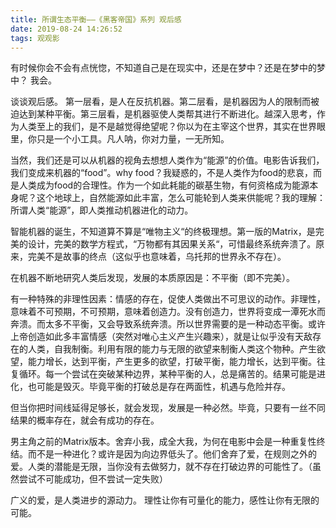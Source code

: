 ```yaml
---
title: 所谓生态平衡——《黑客帝国》系列 观后感
date: 2019-08-24 14:26:52
tags: 观观影
---
```


有时候你会不会有点恍惚，不知道自己是在现实中，还是在梦中？还是在梦中的梦中？
我会。

谈谈观后感。
第一层看，是人在反抗机器。第二层看，是机器因为人的限制而被迫达到某种平衡。第三层看，是机器驱使人类帮其进行不断进化。越深入思考，作为人类至上的我们，是不是越觉得绝望呢？你以为在主宰这个世界，其实在世界眼里，你只是一个小工具。凡人呐，你对力量，一无所知。

当然，我们还是可以从机器的视角去想想人类作为“能源”的价值。电影告诉我们，我们变成来机器的“food”。why food？我疑惑的，不是人类作为food的悲哀，而是人类成为food的合理性。作为一个如此耗能的碳基生物，有何资格成为能源本身呢？这个地球上，自然能源如此丰富，怎么可能轮到人类来供能呢？我的理解：所谓人类“能源”，即人类推动机器进化的动力。

智能机器的诞生，不知道算不算是“唯物主义“的终极理想。第一版的Matrix，是完美的设计，完美的数学方程式，“万物都有其因果关系“，可惜最终系统奔溃了。原来，完美不是故事的终点（这似乎也意味着，乌托邦的世界永不存在）。

在机器不断地研究人类后发现，发展的本质原因是：不平衡（即不完美）。

有一种特殊的非理性因素：情感的存在，促使人类做出不可思议的动作。非理性，意味着不可预期，不可预期，意味着创造力。没有创造力，世界将变成一潭死水而奔溃。而太多不平衡，又会导致系统奔溃。所以世界需要的是一种动态平衡。或许上帝创造如此多丰富情感（突然对唯心主义产生兴趣来），就是让似乎没有天敌存在的人类，自我制衡。利用有限的能力与无限的欲望来制衡人类这个物种。产生欲望，能力增长，达到平衡，产生更多的欲望，打破平衡，能力增长，达到平衡。往复循环。每一个尝试在突破某种边界，某种平衡的人，总是痛苦的。结果可能是进化，也可能是毁灭。毕竟平衡的打破总是存在两面性，机遇与危险并存。

但当你把时间线延得足够长，就会发现，发展是一种必然。毕竟，只要有一丝不同结果的概率存在，就会有成功的存在。

男主角之前的Matrix版本。舍弃小我，成全大我，为何在电影中会是一种重复性终结。而不是一种进化？或许是因为向边界低头了。他们舍弃了爱，在规则之外的爱。人类的潜能是无限，当你没有去做努力，就不存在打破边界的可能性了。（虽然尝试不可能成功，但不尝试一定失败）

广义的爱，是人类进步的源动力。 理性让你有可量化的能力，感性让你有无限的可能。
